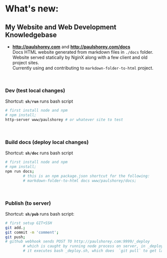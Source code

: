 # What's new:  
  
## My Website and Web Development Knowledgebase  
* **http://paulshorey.com** and **http://paulshorey.com/docs**  
Docs HTML website generated from markdown files in `./docs` folder.  
Website served statically by NginX along with a few client and old project sites.  
Currently using and contributing to `markdown-folder-to-html` project.  
<br />  
  
### Dev (test local changes)  
Shortcut: **`sh/run`** runs bash script  
```bash  
# first install node and npm  
# npm install;  
http-server www/paulshorey # or whatever site to test  
```  
<br />  
  
### Build docs (deploy local changes)  
Shortcut: **`sh/doc`** runs bash script  
```bash  
# first install node and npm  
# npm install;  
npm run docs;  
        # this is an npm package.json shortcut for the following:  
        # markdown-folder-to-html docs www/paulshorey/docs;  
```  
<br />  
  
### Publish (to server)  
Shortcut: **`sh/pub`** runs bash script:  
```bash  
# first setup GIT+SSH  
git add.;  
git commit -m 'comment';  
git push;  
# github webhook sends POST TO http://paulshorey.com:9999/_deploy  
        # which is caught by running node process on server, in _deploy.js  
        # it executes bash _deploy.sh, which does  `git pull` to get latest files  
```  
<br />  
